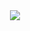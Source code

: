 
<div align="center"><img src="https://github.com/seankot6/seankot6/blob/main/rrer.gif?raw=true"/></div>
